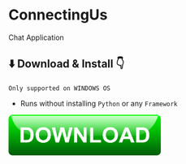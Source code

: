# ConnectingUs
Chat Application

## ⬇️ Download & Install 👇

`Only supported on WINDOWS OS`

- Runs without installing `Python` or any `Framework`

<a href="https://github.com/vivekutture/ConnectingUs/releases/download/v1.0/ConnectingUs.apk"><img alt="Download ConnectingUs" src="./dw.png" width="300" height="80"></a>

